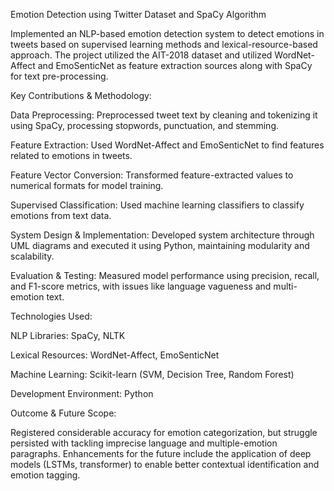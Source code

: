Emotion Detection using Twitter Dataset and SpaCy Algorithm

Implemented an NLP-based emotion detection system to detect emotions in tweets based on supervised learning methods and lexical-resource-based approach. The project utilized the AIT-2018 dataset and utilized WordNet-Affect and EmoSenticNet as feature extraction sources along with SpaCy for text pre-processing.

Key Contributions & Methodology:

Data Preprocessing: Preprocessed tweet text by cleaning and tokenizing it using SpaCy, processing stopwords, punctuation, and stemming.

Feature Extraction: Used WordNet-Affect and EmoSenticNet to find features related to emotions in tweets.

Feature Vector Conversion: Transformed feature-extracted values to numerical formats for model training.

Supervised Classification: Used machine learning classifiers to classify emotions from text data.

System Design & Implementation: Developed system architecture through UML diagrams and executed it using Python, maintaining modularity and scalability.

Evaluation & Testing: Measured model performance using precision, recall, and F1-score metrics, with issues like language vagueness and multi-emotion text.

Technologies Used:

NLP Libraries: SpaCy, NLTK

Lexical Resources: WordNet-Affect, EmoSenticNet

Machine Learning: Scikit-learn (SVM, Decision Tree, Random Forest)

Development Environment: Python

Outcome & Future Scope:

Registered considerable accuracy for emotion categorization, but struggle persisted with tackling imprecise language and multiple-emotion paragraphs. Enhancements for the future include the application of deep models (LSTMs, transformer) to enable better contextual identification and emotion tagging.
